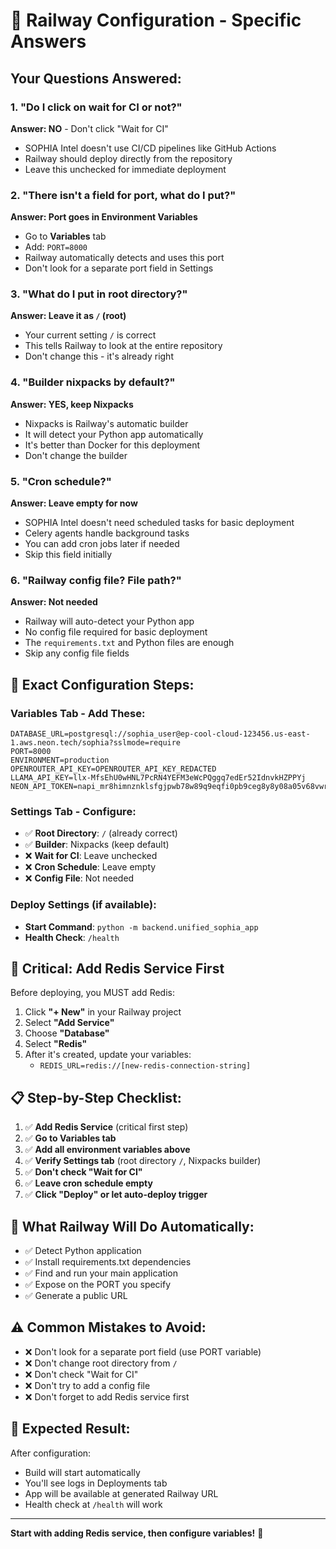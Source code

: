 # 🚂 Railway Configuration - Specific Answers

## Your Questions Answered:

### 1. **"Do I click on wait for CI or not?"**
**Answer: NO** - Don't click "Wait for CI"
- SOPHIA Intel doesn't use CI/CD pipelines like GitHub Actions
- Railway should deploy directly from the repository
- Leave this unchecked for immediate deployment

### 2. **"There isn't a field for port, what do I put?"**
**Answer: Port goes in Environment Variables**
- Go to **Variables** tab
- Add: `PORT=8000`
- Railway automatically detects and uses this port
- Don't look for a separate port field in Settings

### 3. **"What do I put in root directory?"**
**Answer: Leave it as `/` (root)**
- Your current setting `/` is correct
- This tells Railway to look at the entire repository
- Don't change this - it's already right

### 4. **"Builder nixpacks by default?"**
**Answer: YES, keep Nixpacks**
- Nixpacks is Railway's automatic builder
- It will detect your Python app automatically
- It's better than Docker for this deployment
- Don't change the builder

### 5. **"Cron schedule?"**
**Answer: Leave empty for now**
- SOPHIA Intel doesn't need scheduled tasks for basic deployment
- Celery agents handle background tasks
- You can add cron jobs later if needed
- Skip this field initially

### 6. **"Railway config file? File path?"**
**Answer: Not needed**
- Railway will auto-detect your Python app
- No config file required for basic deployment
- The `requirements.txt` and Python files are enough
- Skip any config file fields

## 🎯 **Exact Configuration Steps:**

### **Variables Tab** - Add These:
```
DATABASE_URL=postgresql://sophia_user@ep-cool-cloud-123456.us-east-1.aws.neon.tech/sophia?sslmode=require
PORT=8000
ENVIRONMENT=production
OPENROUTER_API_KEY=OPENROUTER_API_KEY_REDACTED
LLAMA_API_KEY=llx-MfsEhU0wHNL7PcRN4YEFM3eWcPQggq7edEr52IdnvkHZPPYj
NEON_API_TOKEN=napi_mr8himnznklsfgjpwb78w89q9eqfi0pb9ceg8y8y08a05v68vwrefcxg4gu82sg7
```

### **Settings Tab** - Configure:
- ✅ **Root Directory**: `/` (already correct)
- ✅ **Builder**: Nixpacks (keep default)
- ❌ **Wait for CI**: Leave unchecked
- ❌ **Cron Schedule**: Leave empty
- ❌ **Config File**: Not needed

### **Deploy Settings** (if available):
- **Start Command**: `python -m backend.unified_sophia_app`
- **Health Check**: `/health`

## 🚨 **Critical: Add Redis Service First**

Before deploying, you MUST add Redis:
1. Click **"+ New"** in your Railway project
2. Select **"Add Service"** 
3. Choose **"Database"**
4. Select **"Redis"**
5. After it's created, update your variables:
   - `REDIS_URL=redis://[new-redis-connection-string]`

## 📋 **Step-by-Step Checklist:**

1. ✅ **Add Redis Service** (critical first step)
2. ✅ **Go to Variables tab**
3. ✅ **Add all environment variables above**
4. ✅ **Verify Settings tab** (root directory `/`, Nixpacks builder)
5. ✅ **Don't check "Wait for CI"**
6. ✅ **Leave cron schedule empty**
7. ✅ **Click "Deploy" or let auto-deploy trigger**

## 🎯 **What Railway Will Do Automatically:**

- ✅ Detect Python application
- ✅ Install requirements.txt dependencies
- ✅ Find and run your main application
- ✅ Expose on the PORT you specify
- ✅ Generate a public URL

## ⚠️ **Common Mistakes to Avoid:**

- ❌ Don't look for a separate port field (use PORT variable)
- ❌ Don't change root directory from `/`
- ❌ Don't check "Wait for CI"
- ❌ Don't try to add a config file
- ❌ Don't forget to add Redis service first

## 🚀 **Expected Result:**

After configuration:
- Build will start automatically
- You'll see logs in Deployments tab
- App will be available at generated Railway URL
- Health check at `/health` will work

---

**Start with adding Redis service, then configure variables!** 🎯

